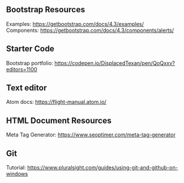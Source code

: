 ## Bootstrap Resources

Examples: https://getbootstrap.com/docs/4.3/examples/ \
Components: https://getbootstrap.com/docs/4.3/components/alerts/

## Starter Code

Bootstrap portfolio: https://codepen.io/DisplacedTexan/pen/QoQxxv?editors=1100

## Text editor

Atom docs: https://flight-manual.atom.io/

## HTML Document Resources

Meta Tag Generator: https://www.seoptimer.com/meta-tag-generator

## Git

Tutorial: https://www.pluralsight.com/guides/using-git-and-github-on-windows
